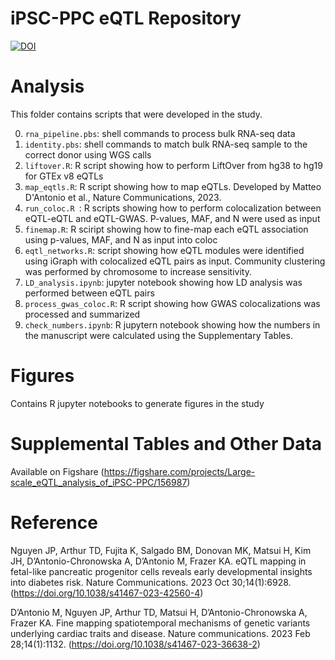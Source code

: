 # iPSC-PPC eQTL Repository

[![DOI](https://zenodo.org/badge/666282159.svg)](https://zenodo.org/badge/latestdoi/666282159)

# Analysis
This folder contains scripts that were developed in the study. 

0. `rna_pipeline.pbs`: shell commands to process bulk RNA-seq data
0. `identity.pbs`: shell commands to match bulk RNA-seq sample to the correct donor using WGS calls 
0. `liftover.R`: R script showing how to perform LiftOver from hg38 to hg19 for GTEx v8 eQTLs
1. `map_eqtls.R`: R script showing how to map eQTLs. Developed by Matteo D'Antonio et al., Nature Communications, 2023.
2. `run_coloc.R `: R scripts showing how to perform colocalization between eQTL-eQTL and eQTL-GWAS. P-values, MAF, and N were used as input
3. `finemap.R`: R sciript showing how to fine-map each eQTL association using p-values, MAF, and N as input into coloc
4. `eqtl_networks.R`: script showing how eQTL modules were identified using iGraph with colocalized eQTL pairs as input. Community clustering was performed by chromosome to increase sensitivity.
5. `LD_analysis.ipynb`: jupyter notebook showing how LD analysis was performed between eQTL pairs
6. `process_gwas_coloc.R`: R script showing how GWAS colocalizations was processed and summarized
7. `check_numbers.ipynb`: R jupytern notebook showing how the numbers in the manuscript were calculated using the Supplementary Tables.


# Figures
Contains R jupyter notebooks to generate figures in the study

# Supplemental Tables and Other Data
Available on Figshare (https://figshare.com/projects/Large-scale_eQTL_analysis_of_iPSC-PPC/156987)

# Reference
Nguyen JP, Arthur TD, Fujita K, Salgado BM, Donovan MK, Matsui H, Kim JH, D’Antonio-Chronowska A, D’Antonio M, Frazer KA. eQTL mapping in fetal-like pancreatic progenitor cells reveals early developmental insights into diabetes risk. Nature Communications. 2023 Oct 30;14(1):6928. (https://doi.org/10.1038/s41467-023-42560-4)

D’Antonio M, Nguyen JP, Arthur TD, Matsui H, D’Antonio-Chronowska A, Frazer KA. Fine mapping spatiotemporal mechanisms of genetic variants underlying cardiac traits and disease. Nature communications. 2023 Feb 28;14(1):1132. (https://doi.org/10.1038/s41467-023-36638-2)
